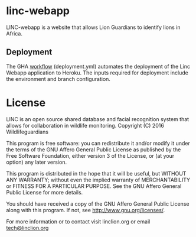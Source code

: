 # linc-webapp
LINC-webapp is a website that allows Lion Guardians to identify lions in Africa.

## Deployment

The GHA [workflow](https://github.com/linc-lion/linc-webapp/actions/workflows/deploy.yml) (deployment.yml) 
automates the deployment of the Linc Webapp application to Heroku. The inputs required for deployment include 
the environment and branch configuration. 

# License

LINC is an open source shared database and facial recognition
system that allows for collaboration in wildlife monitoring.
Copyright (C) 2016  Wildlifeguardians

This program is free software: you can redistribute it and/or modify
it under the terms of the GNU Affero General Public License as
published by the Free Software Foundation, either version 3 of the
License, or (at your option) any later version.

This program is distributed in the hope that it will be useful,
but WITHOUT ANY WARRANTY; without even the implied warranty of
MERCHANTABILITY or FITNESS FOR A PARTICULAR PURPOSE.  See the
GNU Affero General Public License for more details.

You should have received a copy of the GNU Affero General Public License
along with this program.  If not, see <http://www.gnu.org/licenses/>.

For more information or to contact visit linclion.org or email tech@linclion.org
